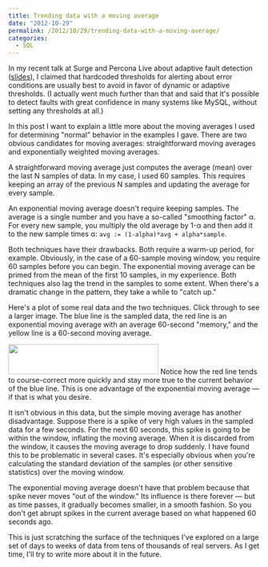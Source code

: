 ```yaml
---
title: Trending data with a moving average
date: "2012-10-29"
permalink: /2012/10/29/trending-data-with-a-moving-average/
categories:
  - SQL
---
```

In my recent talk at Surge and Percona Live about adaptive fault detection ([slides][1]), I claimed that hardcoded thresholds for alerting about error conditions are usually best to avoid in favor of dynamic or adaptive thresholds. (I actually went much further than that and said that it's possible to detect faults with great confidence in many systems like MySQL, without setting any thresholds at all.)

In this post I want to explain a little more about the moving averages I used for determining "normal" behavior in the examples I gave. There are two obvious candidates for moving averages: straightforward moving averages and exponentially weighted moving averages.

A straightforward moving average just computes the average (mean) over the last N samples of data. In my case, I used 60 samples. This requires keeping an array of the previous N samples and updating the average for every sample.

An exponential moving average doesn't require keeping samples. The average is a single number and you have a so-called "smoothing factor" &alpha;. For every new sample, you multiply the old average by 1-&alpha; and then add it to the new sample times &alpha;: `avg := (1-alpha)*avg + alpha*sample`.

Both techniques have their drawbacks. Both require a warm-up period, for example. Obviously, in the case of a 60-sample moving window, you require 60 samples before you can begin. The exponential moving average can be primed from the mean of the first 10 samples, in my experience. Both techniques also lag the trend in the samples to some extent. When there's a dramatic change in the pattern, they take a while to "catch up."

Here's a plot of some real data and the two techniques. Click through to see a larger image. The blue line is the sampled data, the red line is an exponential moving average with an average 60-second "memory," and the yellow line is a 60-second moving average.

[<img src="http://www.xaprb.com/blog/wp-content/uploads/2012/10/moving-averages-300x60.png" alt="" title="moving-averages" width="300" height="60" class="aligncenter size-medium wp-image-2927" />][2] 
Notice how the red line tends to course-correct more quickly and stay more true to the current behavior of the blue line. This is one advantage of the exponential moving average &#8212; if that is what you desire.

It isn't obvious in this data, but the simple moving average has another disadvantage. Suppose there is a spike of very high values in the sampled data for a few seconds. For the next 60 seconds, this spike is going to be within the window, inflating the moving average. When it is discarded from the window, it causes the moving average to drop suddenly. I have found this to be problematic in several cases. It's especially obvious when you're calculating the standard deviation of the samples (or other sensitive statistics) over the moving window.

The exponential moving average doesn't have that problem because that spike never moves "out of the window." Its influence is there forever &#8212; but as time passes, it gradually becomes smaller, in a smooth fashion. So you don't get abrupt spikes in the current average based on what happened 60 seconds ago.

This is just scratching the surface of the techniques I've explored on a large set of days to weeks of data from tens of thousands of real servers. As I get time, I'll try to write more about it in the future.

 [1]: http://www.xaprb.com/blog/2012/10/02/adaptive-fault-detection-in-mysql-servers/
 [2]: http://www.xaprb.com/blog/wp-content/uploads/2012/10/moving-averages.png
